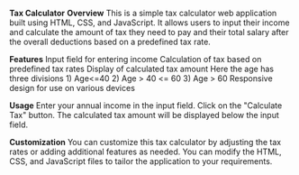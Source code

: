 **Tax Calculator**
**Overview**
This is a simple tax calculator web application built using HTML, CSS, and JavaScript. It allows users to input their income and calculate the amount of tax they need to pay and their total salary after the overall deductions based on a predefined tax rate.

**Features**
Input field for entering income
Calculation of tax based on predefined tax rates
Display of calculated tax amount
Here the age has three divisions
     1) Age<=40
     2) Age > 40 <= 60
     3) Age > 60
Responsive design for use on various devices

**Usage**
Enter your annual income in the input field.
Click on the "Calculate Tax" button.
The calculated tax amount will be displayed below the input field.

**Customization**
You can customize this tax calculator by adjusting the tax rates or adding additional features as needed. You can modify the HTML, CSS, and JavaScript files to tailor the application to your requirements.
